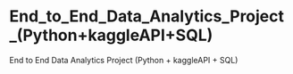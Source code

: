 # End_to_End_Data_Analytics_Project_(Python+kaggleAPI+SQL)
 End to End Data Analytics Project (Python + kaggleAPI + SQL)
